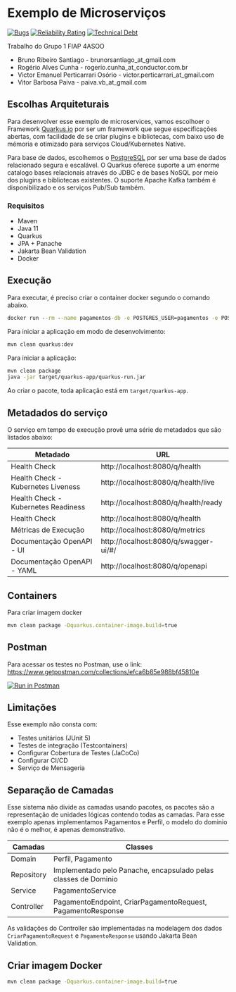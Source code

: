 # Exemplo de Microserviços

[![Bugs](https://sonarcloud.io/api/project_badges/measure?project=vepo_microservico-exemplo&metric=bugs)](https://sonarcloud.io/dashboard?id=vepo_microservico-exemplo) [![Reliability Rating](https://sonarcloud.io/api/project_badges/measure?project=vepo_microservico-exemplo&metric=reliability_rating)](https://sonarcloud.io/dashboard?id=vepo_microservico-exemplo) [![Technical Debt](https://sonarcloud.io/api/project_badges/measure?project=vepo_microservico-exemplo&metric=sqale_index)](https://sonarcloud.io/dashboard?id=vepo_microservico-exemplo)

Trabalho do Grupo 1 FIAP 4ASOO 

* Bruno Ribeiro Santiago - brunorsantiago_at_gmail.com
* Rogério Alves Cunha - rogerio.cunha_at_conductor.com.br
* Victor Emanuel Perticarrari Osório - victor.perticarrari_at_gmail.com
* Vitor Barbosa Paiva - paiva.vb_at_gmail.com

## Escolhas Arquiteturais

Para desenvolver esse exemplo de microservices, vamos escolhoer o Framework [Quarkus.io](https://quarkus.io/) por ser um framework que segue especificações abertas, com facilidade de se criar plugins e bibliotecas, com baixo uso de mémoria e otimizado para serviços Cloud/Kubernetes Native.

Para base de dados, escolhemos o [PostgreSQL](https://www.postgresql.org/) por ser uma base de dados relacionado segura e escalável. O Quarkus oferece suporte a um enorme catalogo bases relacionais através do JDBC e de bases NoSQL por meio dos plugins e bibliotecas existentes. O suporte Apache Kafka também é disponibilizado e os serviços Pub/Sub também.

### Requisitos

* Maven
* Java 11
* Quarkus
* JPA + Panache
* Jakarta Bean Validation
* Docker

## Execução

Para executar, é preciso criar o container docker segundo o comando abaixo.

```cmd
docker run --rm --name pagamentos-db -e POSTGRES_USER=pagamentos -e POSTGRES_PASSWORD=password -e POSTGRES_DB=pagamentos -p 5432:5432 -d postgres:13-alpine
```

Para iniciar a aplicação em modo de desenvolvimento:

```bash
mvn clean quarkus:dev
```
Para iniciar a aplicação:

```bash
mvn clean package
java -jar target/quarkus-app/quarkus-run.jar
```

Ao criar o pacote, toda aplicação está em `target/quarkus-app`.

## Metadados do serviço

O serviço em tempo de execução provê uma série de metadados que são listados abaixo:

| Metadado | URL |
|----------|-----|
| Health Check | http://localhost:8080/q/health |
| Health Check - Kubernetes Liveness | http://localhost:8080/q/health/live |
| Health Check - Kubernetes Readiness | http://localhost:8080/q/health/ready |
| Health Check | http://localhost:8080/q/health |
| Métricas de Execução | http://localhost:8080/q/metrics |
| Documentação OpenAPI - UI | http://localhost:8080/q/swagger-ui/#/ |
| Documentação OpenAPI - YAML | http://localhost:8080/q/openapi |

## Containers

Para criar imagem docker

```bash
mvn clean package -Dquarkus.container-image.build=true
```

## Postman

Para acessar os testes no Postman, use o link: https://www.getpostman.com/collections/efca6b85e988bf45810e

[![Run in Postman](https://run.pstmn.io/button.svg)](https://app.getpostman.com/run-collection/efca6b85e988bf45810e?action=collection%2Fimport)

## Limitações

Esse exemplo não consta com:

* Testes unitários (JUnit 5)
* Testes de integração (Testcontainers)
* Configurar Cobertura de Testes (JaCoCo)
* Configurar CI/CD
* Serviço de Mensageria

## Separação de Camadas

Esse sistema não divide as camadas usando pacotes, os pacotes são a representação de unidades lógicas contendo todas as camadas. Para esse exemplo apenas implementamos Pagamentos e Perfil, o modelo do dominio não é o melhor, é apenas demonstrativo.

| Camadas | Classes |
|---------|---------|
| Domain | Perfil, Pagamento |
| Repository | Implementado pelo Panache, encapsulado pelas classes de Dominio |
| Service | PagamentoService |
| Controller | PagamentoEndpoint, CriarPagamentoRequest, PagamentoResponse |

As validações do Controller são implementadas na modelagem dos dados `CriarPagamentoRequest` e `PagamentoResponse` usando Jakarta Bean Validation.

## Criar imagem Docker

```bash
mvn clean package -Dquarkus.container-image.build=true
```